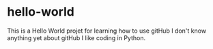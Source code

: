 # hello-world
This is a Hello World projet for learning how to use gitHub
I don't know anything yet about gitHub
I like coding in Python.
